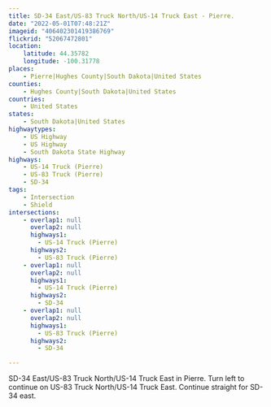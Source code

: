 ```yaml
---
title: SD-34 East/US-83 Truck North/US-14 Truck East - Pierre.
date: "2022-05-01T07:48:21Z"
imageid: "406402301419386769"
flickrid: "52067472801"
location:
    latitude: 44.35782
    longitude: -100.31778
places:
    - Pierre|Hughes County|South Dakota|United States
counties:
    - Hughes County|South Dakota|United States
countries:
    - United States
states:
    - South Dakota|United States
highwaytypes:
    - US Highway
    - US Highway
    - South Dakota State Highway
highways:
    - US-14 Truck (Pierre)
    - US-83 Truck (Pierre)
    - SD-34
tags:
    - Intersection
    - Shield
intersections:
    - overlap1: null
      overlap2: null
      highways1:
        - US-14 Truck (Pierre)
      highways2:
        - US-83 Truck (Pierre)
    - overlap1: null
      overlap2: null
      highways1:
        - US-14 Truck (Pierre)
      highways2:
        - SD-34
    - overlap1: null
      overlap2: null
      highways1:
        - US-83 Truck (Pierre)
      highways2:
        - SD-34

---
```

SD-34 East/US-83 Truck North/US-14 Truck East in Pierre.  Turn left to continue on US-83 Truck North/US-14 Truck East.  Continue straight for SD-34 east.